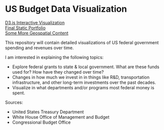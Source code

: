 # US Budget Data Visualization
[D3.js Interactive Visualization](https://itlyons.github.io/USBudget_DataVisualization/Interactive/new-scaffold/app/index.html)  
[Final Static Portfolio](https://itlyons.github.io/USBudget_DataVisualization/Final_Static_Portfolio.html)  
[Some More Geospatial Content](https://itlyons.github.io/USBudget_DataVisualization/Geospatial/geospatial_redo.html)  

This repository will contain detailed visualizations of US federal government spending and revenues over time.  


I am interested in explaining the following topics:
* Explore federal grants to state & local government. What are these funds used for? How have they changed over time?
* Changes in how much we invest in in things like R&D, transportation infrastructure, and other long-term investments over the past decades. 
* Visualize in what departments and/or programs most federal money is spent.

Sources:
* United States Treasury Department
* White House Office of Management and Budget  
* Congressional Budget Office


